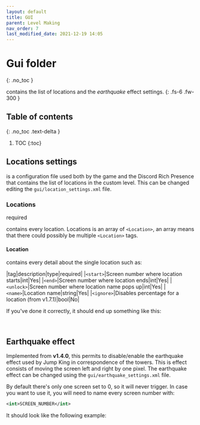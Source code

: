 ```yaml
---
layout: default
title: GUI
parent: Level Making
nav_order: 7
last_modified_date: 2021-12-19 14:05
---
```


# Gui folder
{: .no_toc }

contains the list of locations and the *earthquake* effect settings.<!-- more -->
{: .fs-6 .fw-300 }


## Table of contents
{: .no_toc .text-delta }

1. TOC
{:toc}

## Locations settings
is a configuration file used both by the game and the Discord Rich Presence that contains the list of locations in the custom level. This can be changed editing the `gui/location_settings.xml` file.

### Locations
<p class="do-i-need-it">required</p>

contains every location. Locations is an array of `<Location>`, an array means that there could possibly be multiple `<Location>` tags.

#### Location
contains every detail about the single location such as:

|tag|description|type|required|
|`<start>`|Screen number where location starts|int|Yes|
|`<end>`|Screen number where location ends|int|Yes|
|`<unlock>`|Screen number where location name pops up|int|Yes|
|`<name>`|Location name|string|Yes|
|`<ignore>`|Disables percentage for a location (from <span class="badge-pill">v1.7.1</span>)|bool|No|

If you've done it correctly, it should end up something like this:

<script src="https://gist.github.com/Phoenixx19/611fccf2f09494f19c5b2b031a94e467.js"></script>

<br>

## Earthquake effect

Implemented from <span class="badge-pill">**v1.4.0**</span>, this permits to disable/enable the earthquake effect used by Jump King in correspondence of the towers. This is effect consists of moving the screen left and right by one pixel. The earthquake effect can be changed using the `gui/earthquake_settings.xml` file.

By default there's only one screen set to 0, so it will never trigger. In case you want to use it, you will need to name every screen number with:
```xml
<int>SCREEN_NUMBER</int>
```

It should look like the following example: 

<script src="https://gist.github.com/Phoenixx19/1c52c7517faf5b92ffa2367b3082b5c9.js"></script>